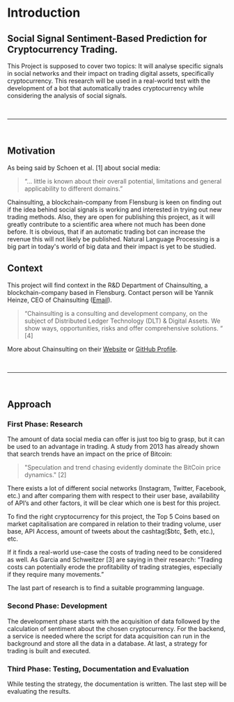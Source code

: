 # Introduction 

## Social Signal Sentiment-Based Prediction for Cryptocurrency Trading.

This Project is supposed to cover two topics:
It will analyse specific signals in social networks and their impact on trading digital assets, specifically cryptocurrency. This research will be used in a real-world test with the development of a bot that automatically trades cryptocurrency while considering the analysis of social signals.

</br>

---

</br>

## Motivation

As being said by Schoen et al. [1] about social media: 
> “… little is known about their overall potential, limitations and general applicability to different domains.”

Chainsulting, a blockchain-company from Flensburg is keen on finding out if the idea behind social signals is working and interested in trying out new trading methods. Also, they are open for publishing this project, as it will greatly contribute to a scientific area where not much has been done before. It is obvious, that if an automatic trading bot can increase the revenue this will not likely be published. 
Natural Language Processing is a big part in today's world of big data and their impact is yet to be studied.


## Context
This project will find context in the R&D Department of Chainsulting, a blockchain-company based in Flensburg.
Contact person will be Yannik Heinze, CEO of Chainsulting ([Email](y.heinze@chainsulting.de)).

> “Chainsulting is a consulting and development company, on the subject of Distributed Ledger Technology (DLT) & Digital Assets. We show ways, opportunities, risks and offer comprehensive solutions. “ [4]

More about Chainsulting on their [Website](https://chainsulting.de) or [GitHub Profile](https://github.com/chainsulting).

</br>

---

</br>

## Approach

### First Phase: Research

The amount of data social media can offer is just too big to grasp, but it can be used to an advantage in trading. A study from 2013 has already shown that search trends have an impact on the price of Bitcoin:
> "Speculation and trend chasing evidently dominate the BitCoin price dynamics." [2]

There exists a lot of different social networks (Instagram, Twitter, Facebook, etc.) and after comparing them with respect to their user base, availability of API’s and other factors, it will be clear which one is best for this project.

To find the right cryptocurrency for this project, the Top 5 Coins based on market capitalisation are compared in relation to their trading volume, user base, API Access, amount of tweets about the cashtag($btc, $eth, etc.), etc.

If it finds a real-world use-case the costs of trading need to be considered as well. 
As Garcia and Schweitzer [3] are saying in their research: “Trading costs can potentially erode the profitability of trading strategies, especially if they require many movements.” 

The last part of research is to find a suitable programming language.

### Second Phase: Development

The development phase starts with the acquisition of data followed by the calculation of sentiment about the chosen cryptocurrency.
For the backend, a service is needed where the script for data acquisition can run in the background and store all the data in a database.
At last, a strategy for trading is built and executed.

### Third Phase: Testing, Documentation and Evaluation
While testing the strategy, the documentation is written. The last step will be evaluating the results.








